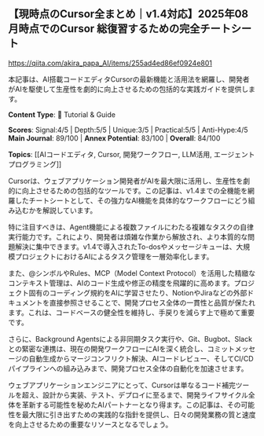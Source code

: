 ## 【現時点のCursor全まとめ｜v1.4対応】2025年08月時点でのCursor 総復習するための完全チートシート

https://qiita.com/akira_papa_AI/items/255ad4ed86ef0924e801

本記事は、AI搭載コードエディタCursorの最新機能と活用法を網羅し、開発者がAIを駆使して生産性を劇的に向上させるための包括的な実践ガイドを提供します。

**Content Type**: 📖 Tutorial & Guide

**Scores**: Signal:4/5 | Depth:5/5 | Unique:3/5 | Practical:5/5 | Anti-Hype:4/5
**Main Journal**: 89/100 | **Annex Potential**: 83/100 | **Overall**: 84/100

**Topics**: [[AIコードエディタ, Cursor, 開発ワークフロー, LLM活用, エージェントプログラミング]]

Cursorは、ウェブアプリケーション開発者がAIを最大限に活用し、生産性を劇的に向上させるための包括的なツールです。この記事は、v1.4までの全機能を網羅したチートシートとして、その強力なAI機能を具体的なワークフローにどう組み込むかを解説しています。

特に注目すべきは、Agent機能による複数ファイルにわたる複雑なタスクの自律実行能力です。これにより、開発者は煩雑な作業から解放され、より本質的な問題解決に集中できます。v1.4で導入されたTo-dosやメッセージキューは、大規模プロジェクトにおけるAIによるタスク管理を一層効率化します。

また、@シンボルやRules、MCP（Model Context Protocol）を活用した精緻なコンテキスト管理は、AIのコード生成や修正の精度を飛躍的に高めます。プロジェクト固有のコーディング規約をAIに学習させたり、NotionやJiraなどの外部ドキュメントを直接参照させることで、開発プロセス全体の一貫性と品質が保たれます。これは、コードベースの健全性を維持し、手戻りを減らす上で極めて重要です。

さらに、Background Agentsによる非同期タスク実行や、Git、Bugbot、Slackとの緊密な連携は、現在の開発ワークフローにAIを深く統合し、コミットメッセージの自動生成からマージコンフリクト解決、AIコードレビュー、そしてCI/CDパイプラインへの組み込みまで、開発プロセス全体の自動化を加速させます。

ウェブアプリケーションエンジニアにとって、Cursorは単なるコード補完ツールを超え、設計から実装、テスト、デプロイに至るまで、開発ライフサイクル全体を革新する可能性を秘めたAIパートナーとなり得ます。この記事は、その可能性を最大限に引き出すための実践的な指針を提供し、日々の開発業務の質と速度を向上させるための重要なリソースとなるでしょう。